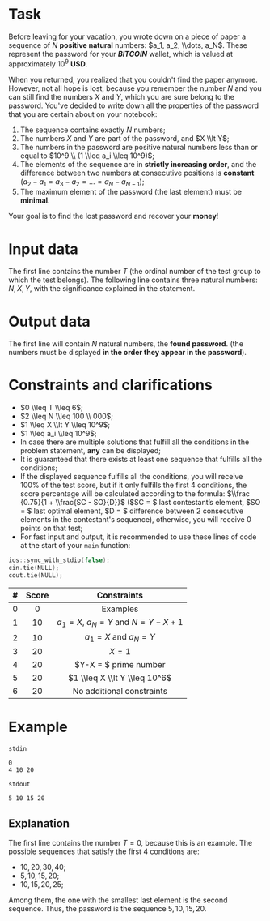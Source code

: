 # Task

Before leaving for your vacation, you wrote down on a piece of paper a sequence of $N$ **positive natural** numbers: $a_1, a_2, \\dots, a_N$. These represent the password for your ***BITCOIN*** wallet, which is valued at approximately $10^9$ **USD**.

When you returned, you realized that you couldn't find the paper anymore. However, not all hope is lost, because you remember the number $N$ and you can still find the numbers $X$ and $Y$, which you are sure belong to the password. You've decided to write down all the properties of the password that you are certain about on your notebook:
1. The sequence contains exactly $N$ numbers;
2. The numbers $X$ and $Y$ are part of the password, and $X \\lt Y$;
3. The numbers in the password are positive natural numbers less than or equal to $10^9 \\ (1 \\leq a_i \\leq 10^9)$;
4. The elements of the sequence are in **strictly increasing order**, and the difference between two numbers at consecutive positions is **constant** $(a_2-a_1=a_3-a_2=...=a_{N}-a_{N-1})$;
5. The maximum element of the password (the last element) must be **minimal**.

Your goal is to find the lost password and recover your **money**!

# Input data

The first line contains the number $T$ (the ordinal number of the test group to which the test belongs).
The following line contains three natural numbers: $N, X, Y$, with the significance explained in the statement.

# Output data

The first line will contain $N$ natural numbers, the **found password**. (the numbers must be displayed **in the order they appear in the password**).

# Constraints and clarifications

* $0 \\leq T \\leq 6$;
* $2 \\leq N \\leq 100 \\ 000$;
* $1 \\leq X \\lt Y \\leq 10^9$;
* $1 \\leq a_i \\leq 10^9$;
* In case there are multiple solutions that fulfill all the conditions in the problem statement, **any** can be displayed;
* It is guaranteed that there exists at least one sequence that fulfills all the conditions;
* If the displayed sequence fulfills all the conditions, you will receive 100% of the test score, but if it only fulfills the first 4 conditions, the score percentage will be calculated according to the formula: $\\frac {0.75}{1 + \\frac{SC - SO}{D}}$ ($SC = $ last contestant’s element, $SO = $ last optimal element, $D = $ difference between 2 consecutive elements in the contestant's sequence), otherwise, you will receive 0 points on that test;
* For fast input and output, it is recommended to use these lines of code at the start of your `main` function:
```cpp
ios::sync_with_stdio(false);  
cin.tie(NULL);  
cout.tie(NULL);  
```

| # | Score | Constraints |
| - |:-----:|:-----------:|
| 0 | 0     |    Examples  |
| 1 | 10    |    $a_1 = X$, $a_N = Y$ and $N = Y-X+1$ |
| 2 | 10    |    $a_1 = X$ and $a_N = Y$   |
| 3 | 20    |    $X = 1$  |
| 4 | 20    |    $Y-X = $ prime number |
| 5 | 20    |    $1 \\leq X \\lt Y \\leq 10^6$  |
| 6 | 20    |    No additional constraints |

# Example

`stdin`
```
0
4 10 20
```

`stdout`
```
5 10 15 20
```

## Explanation

The first line contains the number $T = 0$, because this is an example.
The possible sequences that satisfy the first 4 conditions are:
* $10, 20, 30, 40;$
* $5, 10, 15, 20;$
* $10, 15, 20, 25;$

Among them, the one with the smallest last element is the second sequence. Thus, the password is the sequence $5, 10, 15, 20$.